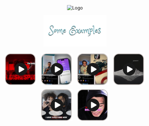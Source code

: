 <p align="center">
  <img src="assets/MakarAnim.gif" width="600" alt="Logo">
</p>

<p align="center">
  <img src="assets/examples_title.png" alt="Examples" width="200">
</p>

<p align="center">
  <a href="assets/example1.mp4"><img src="assets/example1_thumb.png" width="100" style="margin:5px;"></a>
  <a href="assets/example2.MP4"><img src="assets/example2_thumbnail.png" width="100" style="margin:5px;"></a>
  <a href="assets/example3.MP4"><img src="assets/example3_thumbnail.png" width="100" style="margin:5px;"></a>
  <a href="assets/example4.MP4"><img src="assets/example4_thumbnail.png" width="100" style="margin:5px;"></a>
  <a href="assets/example5.MP4"><img src="assets/example5_thumbnail.png" width="100" style="margin:5px;"></a>
  <a href="assets/example6.MP4"><img src="assets/example6_thumbnail.png" width="100" style="margin:5px;"></a>
</p>
